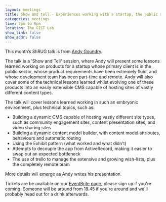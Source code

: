 ```yaml
---
layout: meetings
title: Show and tell - Experiences working with a startup, the public sector, and building a Ruby CMS
categories: meetings
time: 7pm to 9pm
location: The GIST Lab
show_link: false
show_addr: false
---
```


This month’s ShRUG talk is from [Andy Goundry](http://www.twitter.com/andygoundry).

The talk is a 'Show and Tell' session, where Andy will present some lessons learned working on products for a startup whose primary client is in the public sector, whose product requirements have been extremely fluid, and whose development team has been part-time and remote. Andy will also cover some of the technical lessons learned whilst evolving one of these products into an easily extensible CMS capable of hosting sites of vastly different content types.

The talk will cover lessons learned working in such an embryonic environment, plus technical topics, such as:

* Building a dynamic CMS capable of hosting vastly different site types, such as community engagement sites, content presentation sites, and video sharing sites
* Building a dynamic content model builder, with content model attributes, behaviours and automatic routing
* Using the Exhibit pattern (what worked and what didn't)
* Attempts to decouple the app from ActiveRecord, making it easier to swap out an expected bottleneck
* The use of trello to manage the extensive and growing wish-lists, plus the completely remote team

More details will emerge as Andy writes his presentation.

Tickets are be available on our [EventBrite page](http://sheffieldruby1208.eventbrite.com), please sign up if you're coming. Someone will be around from 18.45 if
you're around and we'll probably head out for a drink afterwards.
